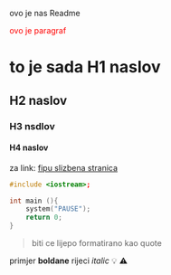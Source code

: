 ovo je nas Readme

<p style="color:red">ovo je paragraf</p>

# to je sada H1 naslov
## H2 naslov
### H3 nsdlov
#### H4 naslov

za link:
[fipu slizbena stranica](https://fipu.unipu.hr/)


```cpp
#include <iostream>;

int main (){
    system("PAUSE");
    return 0;
}
```
> biti ce lijepo formatirano kao quote

primjer **boldane** rijeci
*italic*
:bulb:
:warning: